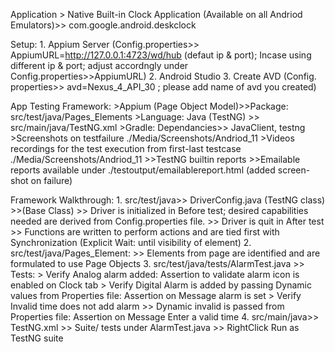 Application > Native Built-in Clock Application (Available on all Andriod Emulators)>> com.google.android.deskclock

Setup:
	1. Appium Server (Config.properties>> AppiumURL=http://127.0.0.1:4723/wd/hub (defaut ip & port); Incase using different ip & port; adjust accordngly under Config.properties>>AppiumURL)
	2. Android Studio
	3. Create AVD (Config. properties>> avd=Nexus_4_API_30 ; please add name of avd you created)
	

App Testing Framework: 
	>Appium (Page Object Model)>>Package: src/test/java/Pages_Elements
	>Language: Java (TestNG) >> src/main/java/TestNG.xml
	>Gradle: Dependancies>> JavaClient, testng
	>Screenshots on testfailure ./Media/Screenshots/Andriod_11
	>Videos recordings for the test execution from first-last testcase ./Media/Screenshots/Andriod_11
	>>TestNG builtin reports >>Emailable reports available under ./testoutput/emailablereport.html (added screen-shot on failure)
	
Framework Walkthrough:
    1. src/test/java>> DriverConfig.java (TestNG class) >>(Base Class)
    		>> Driver is initialized in Before test; desired capabilities needed are derived from Config.properties file.
    		>> Driver is quit in After test 
    		>> Functions are written to perform actions and are tied first with Synchronization (Explicit Wait: until visibility of element)
    	2. src/test/java/Pages_Element:
    	    >> Elements from page are identified and are formulated to use Page Objects
    	3. src/test/java/tests/AlarmTest.java
    		>> Tests: 
			> Verify Analog alarm added: Assertion to validate alarm icon is enabled on Clock tab
			> Verify Digital Alarm is added by passing Dynamic values from Properties file: Assertion on Message alarm is set 
			> Verify Invalid time does not add alarm >> Dynamic invalid is passed from Properties file: Assertion on Message Enter a 	    valid time
	4. src/main/java>> TestNG.xml
		>> Suite/ tests under AlarmTest.java >> RightClick Run as TestNG suite